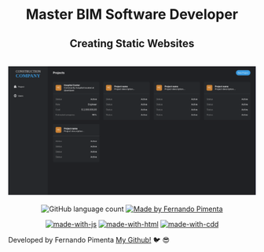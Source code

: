 <div align="center">
<h1>Master BIM Software Developer</h1>
<h2>Creating Static Websites</h2>
<br>
<img width="600" src="assets/01.png" alt="OBahia - Análise de séries temporais">
<br>
<br>
</div>

<div align="center">
  <img alt="GitHub language count" src="https://img.shields.io/github/languages/count/pimentafm/thatopen-masterbim-mod-01?color=blue&style=for-the-badge">
  <a href="https://github.com/pimentafm" target="_blank">
    <img alt="Made by Fernando Pimenta" src="https://img.shields.io/badge/made%20by-Fernando%20Pimenta-blue?style=for-the-badge">
  </a>

</div>

<div align="center">

[![made-with-js](https://img.shields.io/badge/JavaScript-yellow?style=for-the-badge)](https://www.javascript.com)
[![made-with-html](https://img.shields.io/badge/HTML-orange?style=for-the-badge)](https://developer.mozilla.org/en-US/docs/Web/HTML)
[![made-with-cdd](https://img.shields.io/badge/CSS-blue?style=for-the-badge)](https://reactjs.org/)

</div>

Developed by Fernando Pimenta [My Github!](https://github.com/pimentafm) :bird: :sunglasses:

